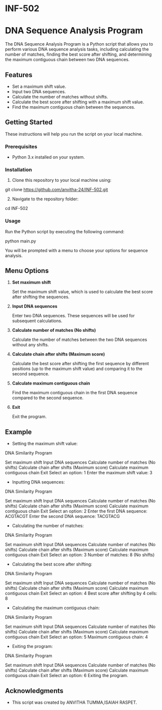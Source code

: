 # INF-502
# DNA Sequence Analysis Program

The DNA Sequence Analysis Program is a Python script that allows you to perform various DNA sequence analysis tasks, including calculating the number of matches, finding the best score after shifting, and determining the maximum contiguous chain between two DNA sequences.

## Features

- Set a maximum shift value.
- Input two DNA sequences.
- Calculate the number of matches without shifts.
- Calculate the best score after shifting with a maximum shift value.
- Find the maximum contiguous chain between the sequences.

## Getting Started

These instructions will help you run the script on your local machine.

### Prerequisites

- Python 3.x installed on your system.

### Installation

1. Clone this repository to your local machine using:

git clone https://github.com/anvitha-24/INF-502.git

2. Navigate to the repository folder:

cd INF-502

### Usage

Run the Python script by executing the following command:

python main.py


You will be prompted with a menu to choose your options for sequence analysis.

## Menu Options

1. **Set maximum shift**

   Set the maximum shift value, which is used to calculate the best score after shifting the sequences.

2. **Input DNA sequences**

   Enter two DNA sequences. These sequences will be used for subsequent calculations.

3. **Calculate number of matches (No shifts)**

   Calculate the number of matches between the two DNA sequences without any shifts.

4. **Calculate chain after shifts (Maximum score)**

   Calculate the best score after shifting the first sequence by different positions (up to the maximum shift value) and comparing it to the second sequence.

5. **Calculate maximum contiguous chain**

   Find the maximum contiguous chain in the first DNA sequence compared to the second sequence.

6. **Exit**

   Exit the program.

## Example

- Setting the maximum shift value:
  
DNA Similarity Program

Set maximum shift
Input DNA sequences
Calculate number of matches (No shifts)
Calculate chain after shifts (Maximum score)
Calculate maximum contiguous chain
Exit
Select an option: 1
Enter the maximum shift value: 3

- Inputting DNA sequences:

DNA Similarity Program

Set maximum shift
Input DNA sequences
Calculate number of matches (No shifts)
Calculate chain after shifts (Maximum score)
Calculate maximum contiguous chain
Exit
Select an option: 2
Enter the first DNA sequence: ACGTACGT
Enter the second DNA sequence: TACGTACG

- Calculating the number of matches:

DNA Similarity Program

Set maximum shift
Input DNA sequences
Calculate number of matches (No shifts)
Calculate chain after shifts (Maximum score)
Calculate maximum contiguous chain
Exit
Select an option: 3
Number of matches: 8 (No shifts)

- Calculating the best score after shifting:

DNA Similarity Program

Set maximum shift
Input DNA sequences
Calculate number of matches (No shifts)
Calculate chain after shifts (Maximum score)
Calculate maximum contiguous chain
Exit
Select an option: 4
Best score after shifting by 4 cells: 8

- Calculating the maximum contiguous chain:

DNA Similarity Program

Set maximum shift
Input DNA sequences
Calculate number of matches (No shifts)
Calculate chain after shifts (Maximum score)
Calculate maximum contiguous chain
Exit
Select an option: 5
Maximum contiguous chain: 4

- Exiting the program:

DNA Similarity Program

Set maximum shift
Input DNA sequences
Calculate number of matches (No shifts)
Calculate chain after shifts (Maximum score)
Calculate maximum contiguous chain
Exit
Select an option: 6
Exiting the program.

## Acknowledgments

- This script was created by ANVITHA TUMMA,ISAIAH RASPET.
